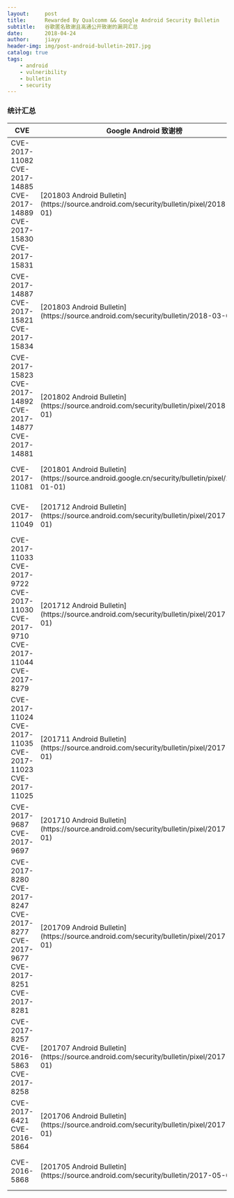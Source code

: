 ```yaml
---
layout:     post
title:      Rewarded By Qualcomm && Google Android Security Bulletin 
subtitle:   谷歌匿名致谢且高通公开致谢的漏洞汇总
date:       2018-04-24
author:     jiayy
header-img: img/post-android-bulletin-2017.jpg
catalog: true
tags:
    - android
    - vulneribility
    - bulletin
    - security
---
```


### 统计汇总

<table><thead>
<tr>
<th>CVE</th>
<th>Google Android 致谢榜</th>
<th>Qualcomm 致谢榜</th>
</tr>
</thead><tbody>
<tr>
<td>
CVE-2017-11082<br>CVE-2017-14885<br>CVE-2017-14889<br>CVE-2017-15830<br>CVE-2017-15831
</td>
<td> [201803 Android Bulletin](https://source.android.com/security/bulletin/pixel/2018-03-01) </td>
<td> [201803 Qualcomm Bulletin](https://www.codeaurora.org/security-bulletin/2018/03/29/march-2018-code-aurora-security-bulletin)</td>
</tr>
<tr>
<td>
CVE-2017-14887
CVE-2017-15821
CVE-2017-15834
</td>
<td> [201803 Android Bulletin](https://source.android.com/security/bulletin/2018-03-01)</td>
<td> [201803 Qualcomm Bulletin](https://www.codeaurora.org/security-bulletin/2018/03/29/march-2018-code-aurora-security-bulletin)</td>
</tr>
<tr>
<td>
CVE-2017-15823
CVE-2017-14892
CVE-2017-14877
CVE-2017-14881
</td>
<td>[201802 Android Bulletin](https://source.android.com/security/bulletin/pixel/2018-02-01)</td>
<td>[201802 Qualcomm Bulletin](https://www.codeaurora.org/security-bulletin/2018/02/16/february-2018-code-aurora-security-bulletin)</td>
</tr>
<tr>
<td>CVE-2017-11081</td>
<td>[201801 Android Bulletin](https://source.android.google.cn/security/bulletin/pixel/2018-01-01)</td>
<td>[201801 Qualcomm Bulletin](https://www.codeaurora.org/security-bulletin/2018/01/26/january-2018-code-aurora-security-bulletin)</td>
</tr>
<tr>
<td>CVE-2017-11049</td>
<td>[201712 Android Bulletin](https://source.android.com/security/bulletin/pixel/2017-12-01)</td>
<td>[201802 Qualcomm Bulletin](https://www.codeaurora.org/security-bulletin/2018/02/16/february-2018-code-aurora-security-bulletin)</td>
</tr>
<tr>
<td>
CVE-2017-11033
CVE-2017-9722
CVE-2017-11030
CVE-2017-9710
CVE-2017-11044
CVE-2017-8279
</td>
<td>[201712 Android Bulletin](https://source.android.com/security/bulletin/pixel/2017-12-01)</td>
<td>[201712 Qualcomm Bulletin](https://www.codeaurora.org/security-bulletin/2017/12/14/december-2017-security-bulletin)</td>
</tr>
<tr>
<td>
CVE-2017-11024
CVE-2017-11035
CVE-2017-11023
CVE-2017-11025
</td>
<td>[201711 Android Bulletin](https://source.android.com/security/bulletin/pixel/2017-11-01)</td>
<td>[201712 Qualcomm Bulletin](https://www.codeaurora.org/security-bulletin/2017/12/14/december-2017-security-bulletin)</td>
</tr>
<tr>
<td>
CVE-2017-9687
CVE-2017-9697
</td>
<td>[201710 Android Bulletin](https://source.android.com/security/bulletin/pixel/2017-10-01)</td>
<td>[201802 Qualcomm Bulletin](https://www.codeaurora.org/security-bulletin/2018/02/16/february-2018-code-aurora-security-bulletin)</td>
</tr>
<tr>
<td>
CVE-2017-8280
CVE-2017-8247 CVE-2017-8277 CVE-2017-9677
CVE-2017-8251 CVE-2017-8281
</td>
<td>[201709 Android Bulletin](https://source.android.com/security/bulletin/pixel/2017-09-01)</td>
<td>[201709 Qualcomm Bulletin](https://www.codeaurora.org/security-bulletin/2017/09/27/september-2017-v1)</td>
</tr>
<tr>
<td>
CVE-2017-8257
CVE-2016-5863
CVE-2017-8258
</td>
<td>[201707 Android Bulletin](https://source.android.com/security/bulletin/pixel/2017-07-01)</td>
<td>[201710 Qualcomm Bulletin](https://www.codeaurora.org/security-bulletin/2017/10/20/october-2017-v1)</td>
</tr>
<tr>
<td>
CVE-2017-6421
CVE-2016-5864
</td>
<td>[201706 Android Bulletin](https://source.android.com/security/bulletin/pixel/2017-06-01)</td>
<td>[201710 Qualcomm Bulletin](https://www.codeaurora.org/security-bulletin/2017/10/20/october-2017-v1)</td>
</tr>
<tr>
<td>
CVE-2016-5868
</td>
<td>[201705 Android Bulletin](https://source.android.com/security/bulletin/2017-05-01)</td>
<td>[201710 Qualcomm Bulletin](https://www.codeaurora.org/security-bulletin/2017/10/20/october-2017-v1)</td>
</tr>

</tbody></table>
